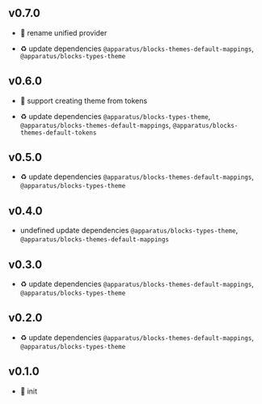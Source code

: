 ## v0.7.0

* 🐞 rename unified provider

* ♻️ update dependencies `@apparatus/blocks-themes-default-mappings`, `@apparatus/blocks-types-theme`

## v0.6.0

* 🌱 support creating theme from tokens

* ♻️ update dependencies `@apparatus/blocks-types-theme`, `@apparatus/blocks-themes-default-mappings`, `@apparatus/blocks-themes-default-tokens`

## v0.5.0

* ♻️ update dependencies `@apparatus/blocks-themes-default-mappings`, `@apparatus/blocks-types-theme`

## v0.4.0

* undefined update dependencies `@apparatus/blocks-types-theme`, `@apparatus/blocks-themes-default-mappings`

## v0.3.0

* ♻️ update dependencies `@apparatus/blocks-themes-default-mappings`, `@apparatus/blocks-types-theme`

## v0.2.0

* ♻️ update dependencies `@apparatus/blocks-themes-default-mappings`, `@apparatus/blocks-types-theme`

## v0.1.0

* 🐣 init
